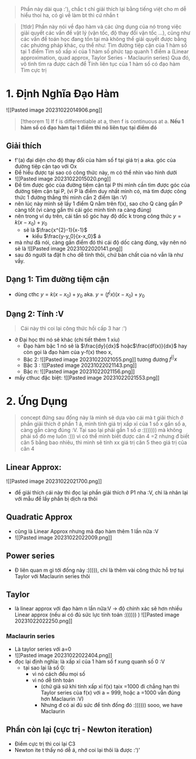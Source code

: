 > Phần này dài quạ :'), chắc t chỉ giải thích lại bằng tiếng việt cho m dễ hiểu thoi ha, có gì về làm bt thì cứ nhắn t 

> [!tldr]
> Phần này nói về đạo hàm và các ứng dụng của nó trong việc giải quyết các vấn đề vật lý (vận tốc, độ thay đổi vận tốc ...), cũng như các vấn đề toán học đang tồn tại mà không thể giải quyết được bằng các phương pháp khác, cụ thể như: 
> 	Tìm đường tiệp cận của 1 hàm số tại 1 điểm
> 	Tìm số xấp xỉ của 1 hàm số phức tạp quanh 1 điểm a (Linear approximation, quad approx, Taylor Series - Maclaurin series) 
> Qua đó, vô tình tìm ra được cách để
> 	Tính liên tục của 1 hàm số có đạo hàm
> 	Tìm cực trị 
# 1. Định Nghĩa Đạo Hàm

![[Pasted image 20231022014906.png]]

>[!theorem 1]
> If f is differentiable at a, then f is continuous at a.
> **Nếu 1 hàm số có đạo hàm tại 1 điểm thì nó liên tục tại điểm đó**
## Giải thích
* f'(a) đại diện cho độ thay đổi của hàm số f tại giá trị a aka. góc của đường tiệp cận tạo với Ox
* Để hiểu được tại sao có công thức này, m có thể nhìn vào hình dưới
* ![[Pasted image 20231022015020.png]]
* Để tìm được góc của đường tiệm cận tại P thì mình cần tìm được góc của đường tiệm cận tại P, (vì P là điểm duy nhất mình có, mà tìm được công thức 1 đường thẳng thì mình cần 2 điểm lận :V)
* nên lúc này mình sẽ lấy 1 điểm Q nằm trên f(x), sao cho Q càng gần P càng tốt (vì càng gần thì cái góc mình tính ra càng đúng) 
* nên trong ví dụ trên, cái tần số góc hay độ dốc k trong công thức $y=k(x-x_{0})+ y_0$ 
	* sẽ là $\frac{x^{2}-1}{x-1}$ 
		* kiểu $\frac{y-y_0}{x-x_0}$ á
* mà như đã nói, càng gần điểm đó thì cái độ dốc càng đúng, vậy nên nó sẽ là ![[Pasted image 20231022020141.png]]
* sau đó người ta đặt h cho dễ tính thôi, chứ bản chất của nó vẫn là như vầy.
## Dạng 1: Tìm đường tiệm cận 
* dùng cthc  $y=k(x-x_{0})+ y_0$ aka.  $y=(f^{|}x)(x-x_{0})+ y_0$ 
## Dạng 2:  Tính :V
> Cái này thì coi lại công thức hồi cấp 3 har :')

* ở Đại học thì nó sẽ khác (chi tiết thêm 1 xíu)
	* Đạo hàm bậc 1 nó sẽ là $\frac{dy}{dx}$ hoặc$\frac{df(x)}{dx}$ hay còn gọi là đạo hàm của y-f(x) theo x,
	* Bậc 2: ![[Pasted image 20231022021055.png]] tương đương $f^{||} x$
	* Bậc 3 : ![[Pasted image 20231022021143.png]]
	* Bậc n: ![[Pasted image 20231022021156.png]]
* mấy cthuc đặc biệt: ![[Pasted image 20231022021553.png]]
# 2. Ứng Dụng
> concept đứng sau đống này là mình sẽ dựa vào cái mà t giải thích ở phần giải thích ở phần 1 á, mình tính giá trị xấp xỉ của 1 số x gần số a, càng gần càng đúng :V. 
> 	Tại sao lại phải gần 1 số *a* :))))))) mà không phải số đó mẹ luôn :)))
> 		vì có thể mình biết được căn 4 =2 nhưng đ biết căn 5 bằng bao nhiêu, thì mình sẽ tính xx giá trị căn 5 theo giá trị của căn 4
## Linear Approx:
![[Pasted image 20231022021700.png]]
* để giải thích cái này thì đọc lại phần giải thích ở P1 nha :V, chỉ là nhân lại với mẫu để lấy phần bị dịch ra thôi
## Quadratic Approx
* cũng là Linear Approx nhưng mà đạo hàm thêm 1 lần nữa :V
* ![[Pasted image 20231022022009.png]]
## Power series
* Đ liên quan m gì tới đống này :))))), chỉ là thêm vài công thức hỗ trợ tụi Taylor với Maclaurin series thôi
## Taylor
* là linear approx với đạo hàm n lần nữa:V -> độ chính xác sẽ hơn nhiều Linear approx (nếu ai có đủ sức lực tính toán :)))))) )
![[Pasted image 20231022022250.png]]
### Maclaurin series
* Là taylor series với a=0 
* ![[Pasted image 20231022022404.png]]
* đọc lại định nghĩa: là xấp xỉ của 1 hàm số f xung quanh số 0 :V
	* tại sao lại là số 0:
		* vì nó cách đều mọi số 
		* vì nó dễ tính toán 
			* (chứ giả sử khi tính xấp xỉ f(x) tạix =1000 đi chẳng hạn thì Taylor series của f(x) với a = 999, hoặc a =1000 vẫn đúng hơn Maclaurin :V)
			* Nhưng đ có ai đủ sức để tính đống đó :)))))) sooo, we have Maclaurin
## Phần còn lại (cực trị - Newton iteration)
* Điểm cực trị thì coi lại C3
* Newton ite t thấy nó dễ á, nhớ coi lại thôi là được :')'